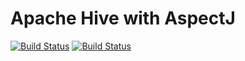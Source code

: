 Apache Hive with AspectJ
======================================

[![Build Status](https://travis-ci.org/karahiyo/hive.png?branch=trunk)](https://travis-ci.org/karahiyo/hive)
[![Build Status](https://travis-ci.org/karahiyo/hive.png?branch=dev)](https://travis-ci.org/karahiyo/hive)



